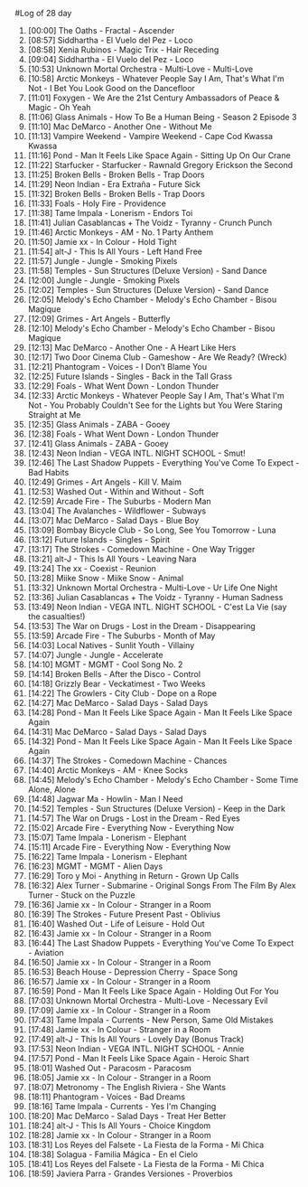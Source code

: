 #Log of 28 day

1. [00:00] The Oaths - Fractal - Ascender
1. [08:57] Siddhartha - El Vuelo del Pez - Loco
1. [08:58] Xenia Rubinos - Magic Trix - Hair Receding
1. [09:04] Siddhartha - El Vuelo del Pez - Loco
1. [10:53] Unknown Mortal Orchestra - Multi-Love - Multi-Love
1. [10:58] Arctic Monkeys - Whatever People Say I Am, That's What I'm Not - I Bet You Look Good on the Dancefloor
1. [11:01] Foxygen - We Are the 21st Century Ambassadors of Peace & Magic - Oh Yeah
1. [11:06] Glass Animals - How To Be a Human Being - Season 2 Episode 3
1. [11:10] Mac DeMarco - Another One - Without Me
1. [11:13] Vampire Weekend - Vampire Weekend - Cape Cod Kwassa Kwassa
1. [11:16] Pond - Man It Feels Like Space Again - Sitting Up On Our Crane
1. [11:22] Starfucker - Starfucker - Rawnald Gregory Erickson the Second
1. [11:25] Broken Bells - Broken Bells - Trap Doors
1. [11:29] Neon Indian - Era Extraña - Future Sick
1. [11:32] Broken Bells - Broken Bells - Trap Doors
1. [11:33] Foals - Holy Fire - Providence
1. [11:38] Tame Impala - Lonerism - Endors Toi
1. [11:41] Julian Casablancas + The Voidz - Tyranny - Crunch Punch
1. [11:46] Arctic Monkeys - AM - No. 1 Party Anthem
1. [11:50] Jamie xx - In Colour - Hold Tight
1. [11:54] alt-J - This Is All Yours - Left Hand Free
1. [11:57] Jungle - Jungle - Smoking Pixels
1. [11:58] Temples - Sun Structures (Deluxe Version) - Sand Dance
1. [12:00] Jungle - Jungle - Smoking Pixels
1. [12:02] Temples - Sun Structures (Deluxe Version) - Sand Dance
1. [12:05] Melody's Echo Chamber - Melody's Echo Chamber - Bisou Magique
1. [12:09] Grimes - Art Angels - Butterfly
1. [12:10] Melody's Echo Chamber - Melody's Echo Chamber - Bisou Magique
1. [12:13] Mac DeMarco - Another One - A Heart Like Hers
1. [12:17] Two Door Cinema Club - Gameshow - Are We Ready? (Wreck)
1. [12:21] Phantogram - Voices - I Don’t Blame You
1. [12:25] Future Islands - Singles - Back in the Tall Grass
1. [12:29] Foals - What Went Down - London Thunder
1. [12:33] Arctic Monkeys - Whatever People Say I Am, That's What I'm Not - You Probably Couldn't See for the Lights but You Were Staring Straight at Me
1. [12:35] Glass Animals - ZABA - Gooey
1. [12:38] Foals - What Went Down - London Thunder
1. [12:41] Glass Animals - ZABA - Gooey
1. [12:43] Neon Indian - VEGA INTL. NIGHT SCHOOL - Smut!
1. [12:46] The Last Shadow Puppets - Everything You've Come To Expect - Bad Habits
1. [12:49] Grimes - Art Angels - Kill V. Maim
1. [12:53] Washed Out - Within and Without - Soft
1. [12:59] Arcade Fire - The Suburbs - Modern Man
1. [13:04] The Avalanches - Wildflower - Subways
1. [13:07] Mac DeMarco - Salad Days - Blue Boy
1. [13:09] Bombay Bicycle Club - So Long, See You Tomorrow - Luna
1. [13:12] Future Islands - Singles - Spirit
1. [13:17] The Strokes - Comedown Machine - One Way Trigger
1. [13:21] alt-J - This Is All Yours - Leaving Nara
1. [13:24] The xx - Coexist - Reunion
1. [13:28] Miike Snow - Miike Snow - Animal
1. [13:32] Unknown Mortal Orchestra - Multi-Love - Ur Life One Night
1. [13:36] Julian Casablancas + The Voidz - Tyranny - Human Sadness
1. [13:49] Neon Indian - VEGA INTL. NIGHT SCHOOL - C'est La Vie (say the casualties!)
1. [13:53] The War on Drugs - Lost in the Dream - Disappearing
1. [13:59] Arcade Fire - The Suburbs - Month of May
1. [14:03] Local Natives - Sunlit Youth - Villainy
1. [14:07] Jungle - Jungle - Accelerate
1. [14:10] MGMT - MGMT - Cool Song No. 2
1. [14:14] Broken Bells - After the Disco - Control
1. [14:18] Grizzly Bear - Veckatimest - Two Weeks
1. [14:22] The Growlers - City Club - Dope on a Rope
1. [14:27] Mac DeMarco - Salad Days - Salad Days
1. [14:28] Pond - Man It Feels Like Space Again - Man It Feels Like Space Again
1. [14:31] Mac DeMarco - Salad Days - Salad Days
1. [14:32] Pond - Man It Feels Like Space Again - Man It Feels Like Space Again
1. [14:37] The Strokes - Comedown Machine - Chances
1. [14:40] Arctic Monkeys - AM - Knee Socks
1. [14:45] Melody's Echo Chamber - Melody's Echo Chamber - Some Time Alone, Alone
1. [14:48] Jagwar Ma - Howlin - Man I Need
1. [14:52] Temples - Sun Structures (Deluxe Version) - Keep in the Dark
1. [14:57] The War on Drugs - Lost in the Dream - Red Eyes
1. [15:02] Arcade Fire - Everything Now - Everything Now
1. [15:07] Tame Impala - Lonerism - Elephant
1. [15:11] Arcade Fire - Everything Now - Everything Now
1. [16:22] Tame Impala - Lonerism - Elephant
1. [16:23] MGMT - MGMT - Alien Days
1. [16:29] Toro y Moi - Anything in Return - Grown Up Calls
1. [16:32] Alex Turner - Submarine - Original Songs From The Film By Alex Turner - Stuck on the Puzzle
1. [16:36] Jamie xx - In Colour - Stranger in a Room
1. [16:39] The Strokes - Future Present Past - Oblivius
1. [16:40] Washed Out - Life of Leisure - Hold Out
1. [16:43] Jamie xx - In Colour - Stranger in a Room
1. [16:44] The Last Shadow Puppets - Everything You've Come To Expect - Aviation
1. [16:50] Jamie xx - In Colour - Stranger in a Room
1. [16:53] Beach House - Depression Cherry - Space Song
1. [16:57] Jamie xx - In Colour - Stranger in a Room
1. [16:59] Pond - Man It Feels Like Space Again - Holding Out For You
1. [17:03] Unknown Mortal Orchestra - Multi-Love - Necessary Evil
1. [17:09] Jamie xx - In Colour - Stranger in a Room
1. [17:43] Tame Impala - Currents - New Person, Same Old Mistakes
1. [17:48] Jamie xx - In Colour - Stranger in a Room
1. [17:49] alt-J - This Is All Yours - Lovely Day (Bonus Track)
1. [17:53] Neon Indian - VEGA INTL. NIGHT SCHOOL - Annie
1. [17:57] Pond - Man It Feels Like Space Again - Heroic Shart
1. [18:01] Washed Out - Paracosm - Paracosm
1. [18:05] Jamie xx - In Colour - Stranger in a Room
1. [18:07] Metronomy - The English Riviera - She Wants
1. [18:11] Phantogram - Voices - Bad Dreams
1. [18:16] Tame Impala - Currents - Yes I'm Changing
1. [18:20] Mac DeMarco - Salad Days - Treat Her Better
1. [18:24] alt-J - This Is All Yours - Choice Kingdom
1. [18:28] Jamie xx - In Colour - Stranger in a Room
1. [18:31] Los Reyes del Falsete - La Fiesta de la Forma - Mi Chica
1. [18:38] Solagua - Familia Mágica - En el Cielo
1. [18:41] Los Reyes del Falsete - La Fiesta de la Forma - Mi Chica
1. [18:59] Javiera Parra - Grandes Versiones - Proverbios
